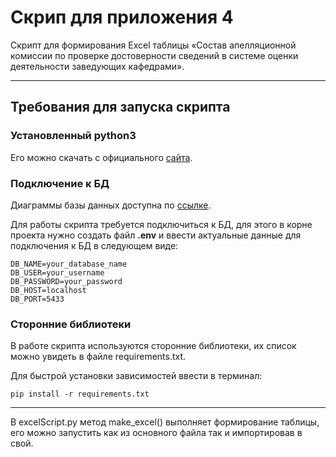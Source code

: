 # Скрип для приложения 4

Скрипт для формирования Excel таблицы «Состав апелляционной комиссии по проверке достоверности сведений в системе оценки деятельности заведующих кафедрами».

---

## Требования для запуска скрипта

### Установленный python3

Его можно скачать с официального [сайта](https://www.python.org/downloads/).

### Подключение к БД

Диаграммы базы данных доступна по [ссылке](https://app.diagrams.net/#G1ZQoncETjqmug6cdLUAzpHt-bz4hGX0_h#%7B%22pageId%22%3A%22jUvzhdZfu6s5Q0PVnzj6%22%7D).

Для работы скрипта требуется подключиться к БД, для этого в корне проекта нужно создать файл **.env** и ввести актуальные данные для подключения к БД в следующем виде:

```
DB_NAME=your_database_name
DB_USER=your_username
DB_PASSWORD=your_password
DB_HOST=localhost
DB_PORT=5433
```

### Сторонние библиотеки

В работе скрипта используются сторонние библиотеки, их список можно увидеть в файле requirements.txt.

Для быстрой установки зависимостей ввести в терминал:
```
pip install -r requirements.txt
```

---

В excelScript.py метод make_excel() выполняет формирование таблицы, его можно запустить как из основного файла так и импортировав в свой.

